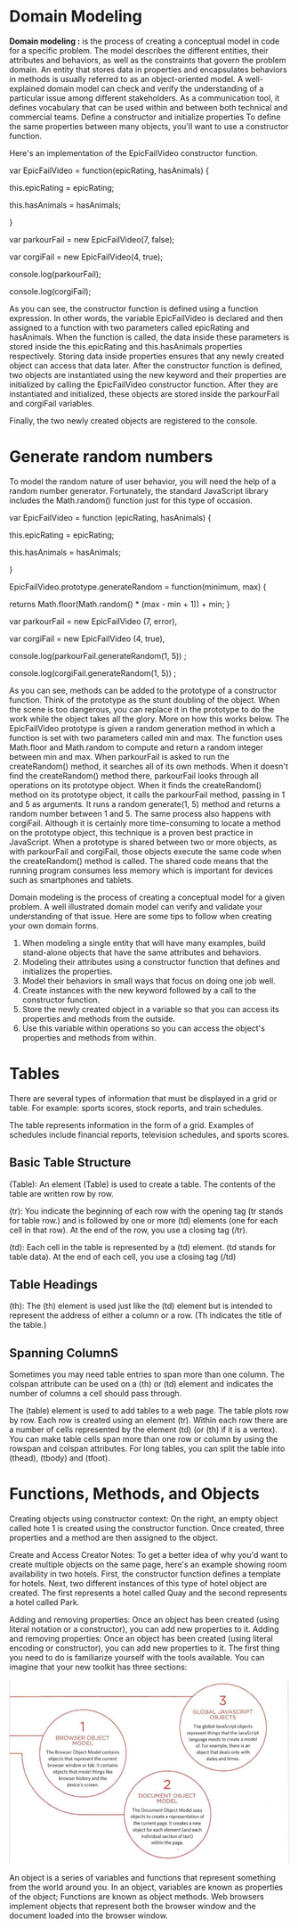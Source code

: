 # Domain Modeling
**Domain modeling :** is the process of creating a conceptual model in code for a specific problem. The model describes the different entities, their attributes and behaviors, as well as the constraints that govern the problem domain. An entity that stores data in properties and encapsulates behaviors in methods is usually referred to as an object-oriented model. A well-explained domain model can check and verify the understanding of a particular issue among different stakeholders. As a communication tool, it defines vocabulary that can be used within and between both technical and commercial teams. Define a constructor and initialize properties To define the same properties between many objects, you'll want to use a constructor function.

Here's an implementation of the EpicFailVideo constructor function.

var EpicFailVideo = function(epicRating, hasAnimals) {
    
  this.epicRating = epicRating;
  
  this.hasAnimals = hasAnimals;

}

var parkourFail = new EpicFailVideo(7, false);

var corgiFail = new EpicFailVideo(4, true);

console.log(parkourFail);

console.log(corgiFail);

As you can see, the constructor function is defined using a function expression. In other words, the variable EpicFailVideo is declared and then assigned to a function with two parameters called epicRating and hasAnimals. When the function is called, the data inside these parameters is stored inside the this.epicRating and this.hasAnimals properties respectively. Storing data inside properties ensures that any newly created object can access that data later. After the constructor function is defined, two objects are instantiated using the new keyword and their properties are initialized by calling the EpicFailVideo constructor function. After they are instantiated and initialized, these objects are stored inside the parkourFail and corgiFail variables.

Finally, the two newly created objects are registered to the console.

# Generate random numbers
To model the random nature of user behavior, you will need the help of a random number generator. Fortunately, the standard JavaScript library includes the Math.random() function just for this type of occasion.

var EpicFailVideo = function (epicRating, hasAnimals) {

  this.epicRating = epicRating;
  
this.hasAnimals = hasAnimals;

}

EpicFailVideo.prototype.generateRandom = function(minimum, max) {
  
returns Math.floor(Math.random() * (max - min + 1)) + min;
}

var parkourFail = new EpicFailVideo (7, error),

var corgiFail = new EpicFailVideo (4, true),

console.log(parkourFail.generateRandom(1, 5)) ;

console.log(corgiFail.generateRandom(1, 5)) ;

As you can see, methods can be added to the prototype of a constructor function. Think of the prototype as the stunt doubling of the object. When the scene is too dangerous, you can replace it in the prototype to do the work while the object takes all the glory. More on how this works below. The EpicFailVideo prototype is given a random generation method in which a function is set with two parameters called min and max. The function uses Math.floor and Math.random to compute and return a random integer between min and max. When parkourFail is asked to run the createRandom() method, it searches all of its own methods. When it doesn't find the createRandom() method there, parkourFail looks through all operations on its prototype object. When it finds the createRandom() method on its prototype object, it calls the parkourFail method, passing in 1 and 5 as arguments. It runs a random generate(1, 5) method and returns a random number between 1 and 5. The same process also happens with corgiFail. Although it is certainly more time-consuming to locate a method on the prototype object, this technique is a proven best practice in JavaScript. When a prototype is shared between two or more objects, as with parkourFail and corgiFail, those objects execute the same code when the createRandom() method is called. The shared code means that the running program consumes less memory which is important for devices such as smartphones and tablets.

Domain modeling is the process of creating a conceptual model for a given problem. A well illustrated domain model can verify and validate your understanding of that issue. Here are some tips to follow when creating your own domain forms.

1. When modeling a single entity that will have many examples, build stand-alone objects that have the same attributes and behaviors.
2. Modeling their attributes using a constructor function that defines and initializes the properties.
3. Model their behaviors in small ways that focus on doing one job well.
4. Create instances with the new keyword followed by a call to the constructor function.
5. Store the newly created object in a variable so that you can access its properties and methods from the outside.
6. Use this variable within operations so you can access the object's properties and methods from within.

# Tables
There are several types of information that must be displayed in a grid or table. For example: sports scores, stock reports, and train schedules.

The table represents information in the form of a grid. Examples of schedules include financial reports, television schedules, and sports scores.

## Basic Table Structure
(Table): An element (Table) is used to create a table. The contents of the table are written row by row.

(tr): You indicate the beginning of each row with the opening tag <tr> (tr stands for table row.) and is followed by one or more (td) elements (one for each cell in that row). At the end of the row, you use a closing tag (/tr).

(td): Each cell in the table is represented by a (td) element. (td stands for table data). At the end of each cell, you use a closing tag (/td)

## Table Headings

(th): The (th) element is used just like the (td) element but is intended to represent the address of either a column or a row. (Th indicates the title of the table.)

## Spanning ColumnS
Sometimes you may need table entries to span more than one column. The colspan attribute can be used on a (th) or (td) element and indicates the number of columns a cell should pass through.

The (table) element is used to add tables to a web page. The table plots row by row. Each row is created using an element (tr). Within each row there are a number of cells represented by the element (td) (or (th) if it is a vertex). You can make table cells span more than one row or column by using the rowspan and colspan attributes. For long tables, you can split the table into (thead), (tbody) and (tfoot).

# Functions, Methods, and Objects
Creating objects using constructor context: On the right, an empty object called hote 1 is created using the constructor function. Once created, three properties and a method are then assigned to the object.

Create and Access Creator Notes: To get a better idea of why you'd want to create multiple objects on the same page, here's an example showing room availability in two hotels. First, the constructor function defines a template for hotels. Next, two different instances of this type of hotel object are created. The first represents a hotel called Quay and the second represents a hotel called Park.

Adding and removing properties: Once an object has been created (using literal notation or a constructor), you can add new properties to it. Adding and removing properties: Once an object has been created (using literal encoding or constructor), you can add new properties to it. The first thing you need to do is familiarize yourself with the tools available. You can imagine that your new toolkit has three sections:

![object](photo/class7.0.PNG)

An object is a series of variables and functions that represent something from the world around you. In an object, variables are known as properties of the object; Functions are known as object methods. Web browsers implement objects that represent both the browser window and the document loaded into the browser window.
